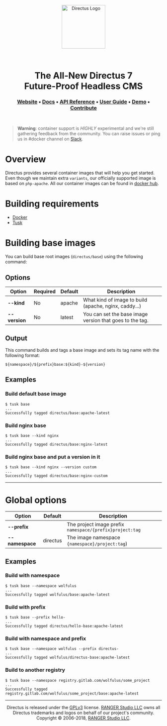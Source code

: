 <p align="center">
  <a href="https://directus.io" target="_blank" rel="noopener noreferrer">
    <img src="https://user-images.githubusercontent.com/522079/43096167-3a1b1118-8e86-11e8-9fb2-7b4e3b1368bc.png" width="140" alt="Directus Logo"/>
  </a>
</p>

<p>&nbsp;</p>

<h1 align="center">
  The All-New Directus 7<br>Future-Proof Headless CMS
</h1>

<h3 align="center">
  <a href="https://directus.io">Website</a> •
  <a href="https://docs.directus.io">Docs</a> •
  <a href="https://docs.directus.io/api/reference.html">API Reference</a> •
  <a href="https://docs.directus.io/guides/user-guide.html">User Guide</a> •
  <a href="https://directus.app">Demo</a> •
  <a href="https://docs.directus.io/getting-started/supporting-directus.html">Contribute</a>
</h3>

<p>&nbsp;</p>

> **Warning**: container support is *HIGHLY* experimental and we're still gathering feedback from the community. You can raise issues or ping us in #docker channel on [Slack](https://slack.directus.io).

# Overview

Directus provides several container images that will help you get started. Even though we maintain extra `variants`, our officially supported image is based on `php-apache`. All our container images can be found in [docker hub](https://hub.docker.com/r/directus/).

# Building requirements

- [Docker](https://docs.docker.com/install/)
- [Tusk](https://github.com/rliebz/tusk)

# Building base images

You can build base root images (`directus/base`) using the following command:

## Options

| Option | Required | Default | Description |
|---|---|---|---|
| **--kind** | No | apache | What kind of image to build (apache, nginx, caddy...) |
| **--version** | No | latest | You can set the base image version that goes to the tag. |

## Output

This command builds and tags a base image and sets its tag name with the following format:

```
${namespace}/${prefix}base:${kind}-${version}
```

## Examples

### Build default base image

```
$ tusk base
...
Successfully tagged directus/base:apache-latest
```

### Build nginx base

```
$ tusk base --kind nginx
...
Successfully tagged directus/base:nginx-latest
```

### Build nginx base and put a version in it

```
$ tusk base --kind nginx --version custom
...
Successfully tagged directus/base:nginx-custom
```

------------

# Global options

| Option | Default | Description |
|---|---|---|
| **--prefix** | | The project image prefix `namespace/{prefix}project:tag`|
| **--namespace** | directus | The image namespace `{namespace}/project:tag`) |

## Examples

### Build with namespace

```
$ tusk base --namespace wolfulus
...
Successfully tagged wolfulus/base:apache-latest
```

### Build with prefix

```
$ tusk base --prefix hello-
...
Successfully tagged directus/hello-base:apache-latest
```

### Build with namespace and prefix

```
$ tusk base --namespace wolfulus --prefix directus-
...
Successfully tagged wolfulus/directus-base:apache-latest
```

### Build to another registry

```
$ tusk base --namespace registry.gitlab.com/wolfulus/some_project
...
Successfully tagged registry.gitlab.com/wolfulus/some_project/base:apache-latest
```

------------

<p align="center">
  Directus is released under the <a href="http://www.gnu.org/copyleft/gpl.html">GPLv3</a> license. <a href="http://rangerstudio.com">RANGER Studio LLC</a> owns all Directus trademarks and logos on behalf of our project's community. Copyright © 2006-2018, <a href="http://rangerstudio.com">RANGER Studio LLC</a>.
</p>
